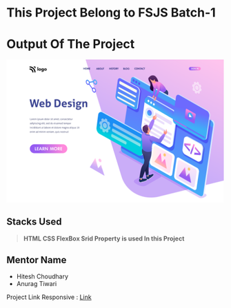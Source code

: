 # This Project Belong to FSJS Batch-1
# Output Of The Project
![Output](./8.png)

## Stacks Used
>**HTML CSS FlexBox Srid Property is used In this Project**

## Mentor Name
* Hitesh Choudhary
* Anurag Tiwari



Project Link Responsive : [Link](https://productdesign-batchone-ineuron.netlify.app/)